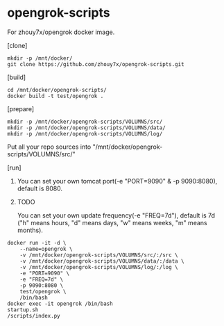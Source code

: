 # opengrok-scripts
For zhouy7x/opengrok docker image.

[clone]
```
mkdir -p /mnt/docker/
git clone https://github.com/zhouy7x/opengrok-scripts.git
```

[build]
```
cd /mnt/docker/opengrok-scripts/
docker build -t test/opengrok .
```
[prepare]
```
mkdir -p /mnt/docker/opengrok-scripts/VOLUMNS/src/
mkdir -p /mnt/docker/opengrok-scripts/VOLUMNS/data/
mkdir -p /mnt/docker/opengrok-scripts/VOLUMNS/log/
```
Put all your repo sources into "/mnt/docker/opengrok-scripts/VOLUMNS/src/"

[run]

1. You can set your own tomcat port(-e "PORT=9090" & -p 9090:8080), default is 8080.
2. TODO

    You can set your own update frequency(-e "FREQ=7d"), default is 7d
    ("h" means hours, "d" means days, "w" means weeks, "m" means months).
    
```
docker run -it -d \
	--name=opengrok \
	-v /mnt/docker/opengrok-scripts/VOLUMNS/src/:/src \
	-v /mnt/docker/opengrok-scripts/VOLUMNS/data/:/data \
	-v /mnt/docker/opengrok-scripts/VOLUMNS/log/:/log \
	-e "PORT=9090" \
	-e "FREQ=7d" \
	-p 9090:8080 \
	test/opengrok \
	/bin/bash
docker exec -it opengrok /bin/bash
startup.sh
/scripts/index.py
```


